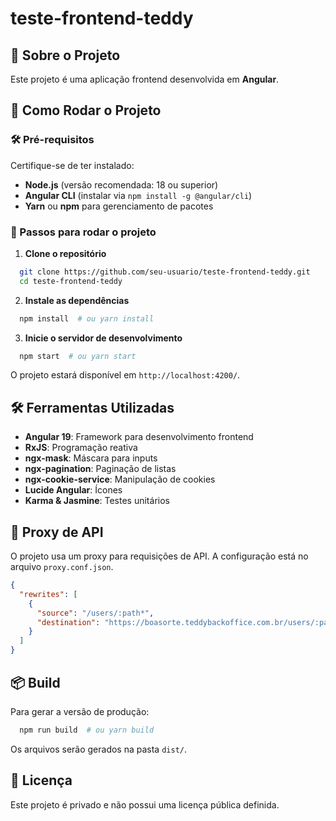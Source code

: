 # teste-frontend-teddy

## 📌 Sobre o Projeto
Este projeto é uma aplicação frontend desenvolvida em **Angular**.

## 🚀 Como Rodar o Projeto

### 🛠️ Pré-requisitos
Certifique-se de ter instalado:
- **Node.js** (versão recomendada: 18 ou superior)
- **Angular CLI** (instalar via `npm install -g @angular/cli`)
- **Yarn** ou **npm** para gerenciamento de pacotes

### 🔧 Passos para rodar o projeto

1. **Clone o repositório**
```sh
  git clone https://github.com/seu-usuario/teste-frontend-teddy.git
  cd teste-frontend-teddy
```

2. **Instale as dependências**
```sh
  npm install  # ou yarn install
```

3. **Inicie o servidor de desenvolvimento**
```sh
  npm start  # ou yarn start
```

O projeto estará disponível em `http://localhost:4200/`.

## 🛠️ Ferramentas Utilizadas

- **Angular 19**: Framework para desenvolvimento frontend
- **RxJS**: Programação reativa
- **ngx-mask**: Máscara para inputs
- **ngx-pagination**: Paginação de listas
- **ngx-cookie-service**: Manipulação de cookies
- **Lucide Angular**: Ícones
- **Karma & Jasmine**: Testes unitários

## 🔀 Proxy de API
O projeto usa um proxy para requisições de API. A configuração está no arquivo `proxy.conf.json`.
```json
{
  "rewrites": [
    {
      "source": "/users/:path*",
      "destination": "https://boasorte.teddybackoffice.com.br/users/:path*"
    }
  ]
}
```
## 📦 Build
Para gerar a versão de produção:
```sh
  npm run build  # ou yarn build
```
Os arquivos serão gerados na pasta `dist/`.

## 📄 Licença
Este projeto é privado e não possui uma licença pública definida.
